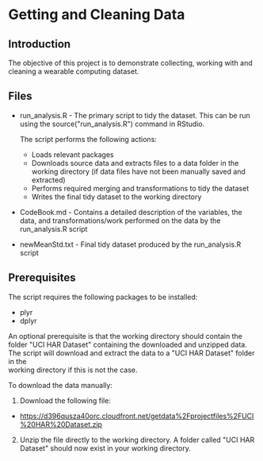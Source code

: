 # Getting and Cleaning Data

## Introduction
The objective of this project is to demonstrate collecting, working with and 
cleaning a wearable computing dataset. 

## Files
* run_analysis.R - The primary script to tidy the dataset. This can be run using the
source("run_analysis.R") command in RStudio.

   The script performs the following actions:
  * Loads relevant packages
  * Downloads source data and extracts files to a data folder in the working directory (if data files have not been manually saved and extracted)
  * Performs required merging and transformations to tidy the dataset
  * Writes the final tidy dataset to the working directory
        
* CodeBook.md - Contains a detailed description of the variables, the data, and transformations/work performed on the data by the run_analysis.R script

* newMeanStd.txt - Final tidy dataset produced by the run_analysis.R script

## Prerequisites
The script requires the following packages to be installed:
* plyr
* dplyr

An optional prerequisite is that the working directory should contain the folder
"UCI HAR Dataset" containing the downloaded and unzipped data. The script will 
download and extract the data to a "UCI HAR Dataset" folder in the  
working directory if this is not the case.

To download the data manually:

1. Download the following file:
  * https://d396qusza40orc.cloudfront.net/getdata%2Fprojectfiles%2FUCI%20HAR%20Dataset.zip

2. Unzip the file directly to the working directory. A folder called "UCI HAR Dataset" should now exist in your working directory.
